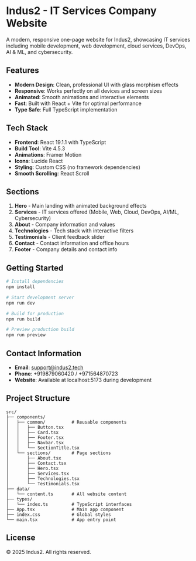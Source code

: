# Indus2 - IT Services Company Website

A modern, responsive one-page website for Indus2, showcasing IT services including mobile development, web development, cloud services, DevOps, AI & ML, and cybersecurity.

## Features

- **Modern Design**: Clean, professional UI with glass morphism effects
- **Responsive**: Works perfectly on all devices and screen sizes
- **Animated**: Smooth animations and interactive elements
- **Fast**: Built with React + Vite for optimal performance
- **Type Safe**: Full TypeScript implementation

## Tech Stack

- **Frontend**: React 19.1.1 with TypeScript
- **Build Tool**: Vite 4.5.3
- **Animations**: Framer Motion
- **Icons**: Lucide React
- **Styling**: Custom CSS (no framework dependencies)
- **Smooth Scrolling**: React Scroll

## Sections

1. **Hero** - Main landing with animated background effects
2. **Services** - IT services offered (Mobile, Web, Cloud, DevOps, AI/ML, Cybersecurity)
3. **About** - Company information and values
4. **Technologies** - Tech stack with interactive filters
5. **Testimonials** - Client feedback slider
6. **Contact** - Contact information and office hours
7. **Footer** - Company details and contact info

## Getting Started

```bash
# Install dependencies
npm install

# Start development server
npm run dev

# Build for production
npm run build

# Preview production build
npm run preview
```

## Contact Information

- **Email**: support@indus2.tech
- **Phone**: +919879060420 / +971564870723
- **Website**: Available at localhost:5173 during development

## Project Structure

```
src/
├── components/
│   ├── common/          # Reusable components
│   │   ├── Button.tsx
│   │   ├── Card.tsx
│   │   ├── Footer.tsx
│   │   ├── Navbar.tsx
│   │   └── SectionTitle.tsx
│   └── sections/        # Page sections
│       ├── About.tsx
│       ├── Contact.tsx
│       ├── Hero.tsx
│       ├── Services.tsx
│       ├── Technologies.tsx
│       └── Testimonials.tsx
├── data/
│   └── content.ts       # All website content
├── types/
│   └── index.ts         # TypeScript interfaces
├── App.tsx              # Main app component
├── index.css            # Global styles
└── main.tsx             # App entry point
```

## License

© 2025 Indus2. All rights reserved.
